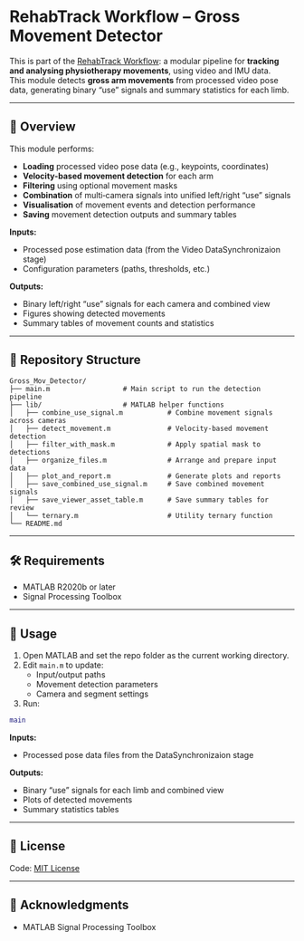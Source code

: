 # RehabTrack Workflow – Gross Movement Detector

This is part of the [RehabTrack Workflow](https://github.com/lrlcardoso/RehabTrack_Workflow): a modular pipeline for **tracking and analysing physiotherapy movements**, using video and IMU data.  
This module detects **gross arm movements** from processed video pose data, generating binary “use” signals and summary statistics for each limb.

---

## 📌 Overview

This module performs:
- **Loading** processed video pose data (e.g., keypoints, coordinates)
- **Velocity-based movement detection** for each arm
- **Filtering** using optional movement masks
- **Combination** of multi‑camera signals into unified left/right “use” signals
- **Visualisation** of movement events and detection performance
- **Saving** movement detection outputs and summary tables

**Inputs:**
- Processed pose estimation data (from the Video DataSynchronizaion stage)
- Configuration parameters (paths, thresholds, etc.)

**Outputs:**
- Binary left/right “use” signals for each camera and combined view
- Figures showing detected movements
- Summary tables of movement counts and statistics

---

## 📂 Repository Structure

```
Gross_Mov_Detector/
├── main.m                  # Main script to run the detection pipeline
├── lib/                    # MATLAB helper functions
│   ├── combine_use_signal.m           # Combine movement signals across cameras
│   ├── detect_movement.m              # Velocity-based movement detection
│   ├── filter_with_mask.m             # Apply spatial mask to detections
│   ├── organize_files.m               # Arrange and prepare input data
│   ├── plot_and_report.m              # Generate plots and reports
│   ├── save_combined_use_signal.m     # Save combined movement signals
│   ├── save_viewer_asset_table.m      # Save summary tables for review
│   └── ternary.m                      # Utility ternary function
└── README.md
```

---

## 🛠 Requirements

- MATLAB R2020b or later  
- Signal Processing Toolbox 

---

## 🚀 Usage

1. Open MATLAB and set the repo folder as the current working directory.
2. Edit `main.m` to update:
   - Input/output paths
   - Movement detection parameters
   - Camera and segment settings
3. Run:
```matlab
main
```

**Inputs:**  
- Processed pose data files from the DataSynchronizaion stage  

**Outputs:**  
- Binary “use” signals for each limb and combined view  
- Plots of detected movements  
- Summary statistics tables  

---

## 📝 License

Code: [MIT License](LICENSE)  

---

## 🤝 Acknowledgments

- MATLAB Signal Processing Toolbox
